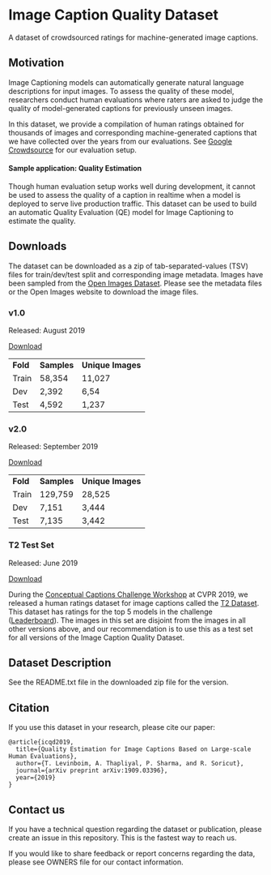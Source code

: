# Image Caption Quality Dataset

A dataset of crowdsourced ratings for machine-generated image captions.

## Motivation

Image Captioning models can automatically generate natural language descriptions for input images.
To assess the quality of these model, researchers conduct human evaluations where raters are asked to judge the quality of model-generated captions for previously unseen images.

In this dataset, we provide a compilation of human ratings obtained for thousands of images and corresponding machine-generated captions that we have collected over the years from our evaluations.
See [Google Crowdsource](https://crowdsource.google.com/new-contribute/image-captioning/en) for our evaluation setup.

#### Sample application: Quality Estimation
Though human evaluation setup works well during development, it cannot be used to assess the quality of a caption in realtime when a model is deployed to serve live production traffic.
This dataset can be used to build an automatic Quality Evaluation (QE) model for Image Captioning to estimate the quality.


## Downloads

The dataset can be downloaded as a zip of tab-separated-values (TSV) files for train/dev/test split and corresponding image metadata.
Images have been sampled from the [Open Images Dataset](https://storage.googleapis.com/openimages/web/index.html).
Please see the metadata files or the Open Images website to download the image files.

### v1.0

Released: August 2019

[Download](https://storage.cloud.google.com/gcc-data/OID-rated-image-caption/v1/oid.rated-image-captions.v1.zip?organizationId=433637338589)

<table>
  <tr>
    <td><b>Fold</b></td>
    <td><b>Samples</b></td>
    <td><b>Unique Images</b></td>
  </tr>
  <tr>
    <td>Train</td>
    <td>58,354</td>
    <td>11,027</td>
  </tr>
  <tr>
    <td>Dev</td>
    <td>2,392</td>
    <td>6,54</td>
  </tr>
  <tr>
    <td>Test</td>
    <td>4,592</td>
    <td>1,237</td>
  </tr>
</table>


### v2.0

Released: September 2019

[Download](https://storage.cloud.google.com/gcc-data/OID-rated-image-caption/v2/oid.rated-image-captions.v2.zip?organizationId=433637338589)


<table>
  <tr>
    <td><b>Fold</b></td>
    <td><b>Samples</b></td>
    <td><b>Unique Images</b></td>
  </tr>
  <tr>
    <td>Train</td>
    <td>129,759</td>
    <td>28,525</td>
  </tr>
  <tr>
    <td>Dev</td>
    <td>7,151</td>
    <td>3,444</td>
  </tr>
  <tr>
    <td>Test</td>
    <td>7,135</td>
    <td>3,442</td>
  </tr>
</table>



### T2 Test Set

Released: June 2019

[Download](https://storage.cloud.google.com/gcc-data/cvpr2019/cvpr2019.cc-workshop.zip?organizationId=433637338589&_ga=2.185119273.-1459768570.1557891230)

During the [Conceptual Captions Challenge Workshop](http://www.conceptualcaptions.com) at CVPR 2019, we released a human ratings dataset for image captions called the [T2 Dataset](http://www.conceptualcaptions.com/challenge).
This dataset has ratings for the top 5 models in the challenge ([Leaderboard](http://www.conceptualcaptions.com/winners-and-data)).
The images in this set are disjoint from the images in all other versions above, and our recommendation is to use this as a test set for all versions of the Image Caption Quality Dataset.


## Dataset Description

See the README.txt file in the downloaded zip file for the version.


## Citation

If you use this dataset in your research, please cite our paper:

```
@article{icqd2019,
  title={Quality Estimation for Image Captions Based on Large-scale Human Evaluations},
  author={T. Levinboim, A. Thapliyal, P. Sharma, and R. Soricut},
  journal={arXiv preprint arXiv:1909.03396},
  year={2019}
}
```

## Contact us

If you have a technical question regarding the dataset or publication, please create an issue in this repository.
This is the fastest way to reach us.

If you would like to share feedback or report concerns regarding the data, please see OWNERS file for our contact information.
